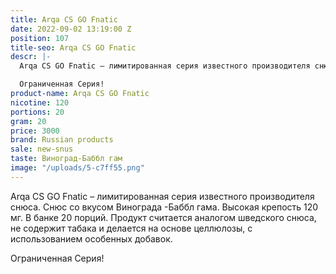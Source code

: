 ```yaml
---
title: Arqa CS GO Fnatic
date: 2022-09-02 13:19:00 Z
position: 107
title-seo: Arqa CS GO Fnatic
descr: |-
  Arqa CS GO Fnatic – лимитированная серия известного производителя снюса. Снюс со вкусом голубики и черники. Высокая крепость 120 мг. В банке 20 порций. Продукт считается аналогом шведского снюса, не содержит табака и делается на основе целлюлозы, с использованием особенных добавок.

  Ограниченная Серия!
product-name: Arqa CS GO Fnatic
nicotine: 120
portions: 20
gram: 20
price: 3000
brand: Russian products
sale: new-snus
taste: Виноград-Баббл гам
image: "/uploads/5-c7ff55.png"
---
```


Arqa CS GO Fnatic – лимитированная серия известного производителя снюса. Снюс со вкусом Винограда -Баббл гама. Высокая крепость 120 мг. В банке 20 порций. Продукт считается аналогом шведского снюса, не содержит табака и делается на основе целлюлозы, с использованием особенных добавок.

Ограниченная Серия!